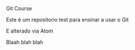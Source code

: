 Git Course

Este é um repositorio test para ensinar a usar o Git

E alterado via Atom

Blaah blah blah 

